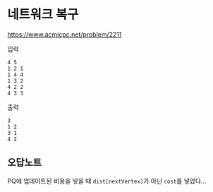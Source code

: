 # 네트워크 복구
https://www.acmicpc.net/problem/2211

입력
```text
4 5
1 2 1
1 4 4
1 3 2
4 2 2
4 3 3
```
출력
```text
3
1 2
3 1
4 2
```

## 오답노트
PQ에 업데이트된 비용을 넣을 때 `dist[nextVertex]`가 아닌 `cost`를 넣었다...